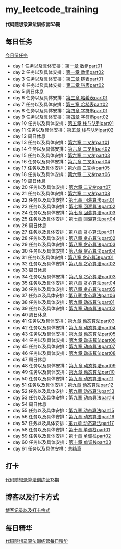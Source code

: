 # my_leetcode_training
**代码随想录算法训练营53期**

## 每日任务
[今日份任务](https://docs.qq.com/doc/DUHhYZXZ2ZGF4UlJx)

- day 1 任务以及具体安排：[第一章 数组part01](https://docs.qq.com/doc/DUG9UR2ZUc3BjRUdY)
- day 2 任务以及具体安排：[第一章 数组part02](https://docs.qq.com/doc/DUGRwWXNOVEpyaVpG)	
- day 3 任务以及具体安排：[第二章 链表part01](https://docs.qq.com/doc/DUGdqYWNYeGhlaVR6)
- day 4 任务以及具体安排：[第二章 链表part02](https://docs.qq.com/doc/DUFNjYUxYRHRVWklp)
- day 5 周日休息 
- day 6 任务以及具体安排：[第三章 哈希表part01](https://docs.qq.com/doc/DUEtFSGdreWRuR2p4)
- day 7 任务以及具体安排：[第三章 哈希表part02](https://docs.qq.com/doc/DUElCb1NyTVpXa0Jj)
- day 8 任务以及具体安排：[第四章 字符串part01](https://docs.qq.com/doc/DUGdsY2JFaFhDRVZH)
- day 9 任务以及具体安排：[第四章 字符串part02](https://docs.qq.com/doc/DUHVXSnZNaXpVUHN4)
- day 10 任务以及具体安排：[第五章 栈与队列part01](https://docs.qq.com/doc/DUElqeHh3cndDbW1Q)
- day 11 任务以及具体安排：[第五章 栈与队列part02](https://docs.qq.com/doc/DUHh6UE5hUUZOZUd0)
- day 12 周日休息
- day 13 任务以及具体安排：[第六章 二叉树part01](https://docs.qq.com/doc/DUHRtdXZZSWFkeGdE)
- day 14 任务以及具体安排：[第六章 二叉树part02](https://docs.qq.com/doc/DUHN0ZVJuRmVYeWNv)
- day 15 任务以及具体安排：[第六章 二叉树part03](https://docs.qq.com/doc/DUHBQRm1aSWR4T2NK)
- day 16 任务以及具体安排：[第六章 二叉树part04](https://docs.qq.com/doc/DUFFiVHl3YVlReVlr)
- day 17 任务以及具体安排：[第六章 二叉树part05](https://docs.qq.com/doc/DUGFRU2V6Z1F4alBH)
- day 18 任务以及具体安排：[第六章 二叉树part06](https://docs.qq.com/doc/DUHl2SGNvZmxqZm1X)
- day 19 周日休息
- day 20 任务以及具体安排：[第六章 二叉树part07](https://docs.qq.com/doc/DUHplVUp5YnN1bnBL)
- day 21 任务以及具体安排：[第六章 二叉树part08](https://docs.qq.com/doc/DUFBUQmxpQU1pa29C)
- day 22 任务以及具体安排：[第七章 回溯算法part01](https://docs.qq.com/doc/DUEhsb0pUUm1WT2NP)
- day 23 任务以及具体安排：[第七章 回溯算法part02](https://docs.qq.com/doc/DUExTYXVzU1BiU2Zl)
- day 24 任务以及具体安排：[第七章 回溯算法part03](https://docs.qq.com/doc/DUElpbnNUR3hIbXlY)
- day 25 任务以及具体安排：[第七章 回溯算法part04](https://docs.qq.com/doc/DUG1yVHdlWEdNYlhZ)
- day 26 周日休息
- day 27 任务以及具体安排：[第八章 贪心算法part01](https://docs.qq.com/doc/DUG1PQ1ZZY2xXY1ly)
- day 28 任务以及具体安排：[第八章 贪心算法part02](https://docs.qq.com/doc/DUGFEdGFWeVhleFF1)
- day 29 任务以及具体安排：[第八章 贪心算法part03](https://docs.qq.com/doc/DUEh5WFVlQkp1U0p4)
- day 30 任务以及具体安排：[第八章 贪心算法part04](https://docs.qq.com/doc/DUFRWc3BGRHFXZ1pO)
- day 31 任务以及具体安排：[第八章 贪心算法part01](https://docs.qq.com/doc/DUG1PQ1ZZY2xXY1ly)
- day 32 任务以及具体安排：[第八章 贪心算法part02](https://docs.qq.com/doc/DUGFEdGFWeVhleFF1)
- day 33 周日休息
- day 34 任务以及具体安排：[第八章 贪心算法part03](https://docs.qq.com/doc/DUEh5WFVlQkp1U0p4)
- day 35 任务以及具体安排：[第八章 贪心算法part04](https://docs.qq.com/doc/DUFRWc3BGRHFXZ1pO)
- day 36 任务以及具体安排：[第八章 贪心算法part05](https://docs.qq.com/doc/DUERGbnhhRkFRVENZ)
- day 37 任务以及具体安排：[第八章 贪心算法part06](https://docs.qq.com/doc/DUFVRd3p5SHFMSExQ)
- day 38 任务以及具体安排：[第九章 动态算法part01](https://docs.qq.com/doc/DUGNUdVpoT0VJR01l)
- day 39 任务以及具体安排：[第九章 动态算法part02](https://docs.qq.com/doc/DUE55cVJ5WkNoREhS)
- day 40 周日休息
- day 41 任务以及具体安排：[第九章 动态算法part03](https://docs.qq.com/doc/DUFhIUXRFYnVGUkFp)
- day 42 任务以及具体安排：[第九章 动态算法part04](https://docs.qq.com/doc/DUGdkaEl5dFN1QnBl)
- day 43 任务以及具体安排：[第九章 动态算法part05](https://docs.qq.com/doc/DUEVMRHZOemN5S2Vm)
- day 44 任务以及具体安排：[第九章 动态算法part06](https://docs.qq.com/doc/DUHBSRVRUc0Vsck1z)
- day 45 任务以及具体安排：[第九章 动态算法part07](https://docs.qq.com/doc/DUFVEbWRyZlpjaGty)
- day 46 任务以及具体安排：[第九章 动态算法part08](https://docs.qq.com/doc/DUHhuT2RTTEtBeGhX)
- day 47 周日休息
- day 48 任务以及具体安排：[第九章 动态算法part09](https://docs.qq.com/doc/DUGd5ZkNZS1NsYkFk)
- day 49 任务以及具体安排：[第九章 动态算法part10](https://docs.qq.com/doc/DUFhzV29ZSEtFVkto)
- day 50 任务以及具体安排：[第九章 动态算法part11](https://docs.qq.com/doc/DUEtsRGRXT2F2Y0FR)
- day 51 任务以及具体安排：[第九章 动态算法part12](https://docs.qq.com/doc/DUGt6dWVUUFhHUlpH)
- day 52 任务以及具体安排：[第九章 动态算法part13](https://docs.qq.com/doc/DUFJzanBWVXNVWW1N)
- day 53 任务以及具体安排：[第九章 动态算法part14](https://docs.qq.com/doc/DUEVBcnBldHBKWk12)
- day 54 周日休息
- day 55 任务以及具体安排：[第九章 动态算法part15](https://docs.qq.com/doc/DUGtwYWlEZVZSVXdF)
- day 56 任务以及具体安排：[第九章 动态算法part16](https://docs.qq.com/doc/DUEdhTmx4SW9OcVJo)
- day 57 任务以及具体安排：[第九章 动态算法part17](https://docs.qq.com/doc/DUHNxR2VUZURGb3NN)
- day 58 任务以及具体安排：[第十章 单调栈part01](https://docs.qq.com/doc/DUGtwYWlEZVZSVXdF)
- day 59 任务以及具体安排：[第十章 单调栈part02](https://docs.qq.com/doc/DUHhnTHZUSGpHZ0Z2)
- day 60 任务以及具体安排：[第十章 单调栈part03](https://docs.qq.com/doc/DUFJEbG5uTHV2a1hC)
- day 61 任务以及具体安排：总结篇

## 打卡
[代码随想录算法训练营13期](https://docs.qq.com/sheet/DUHVQd2p3QlplZUJ0?tab=BB08J2&u=2d0f30b30f994fd9ab3ba7eaa05fb140)

## 博客以及打卡方式
[博客记录以及打卡格式](https://docs.qq.com/doc/DUEdmb1JCaEtlZWFx)

## 每日精华
[代码随想录算法训练营每日精华](https://www.yuque.com/chengxuyuancarl/wnx1np/ktwax2)
